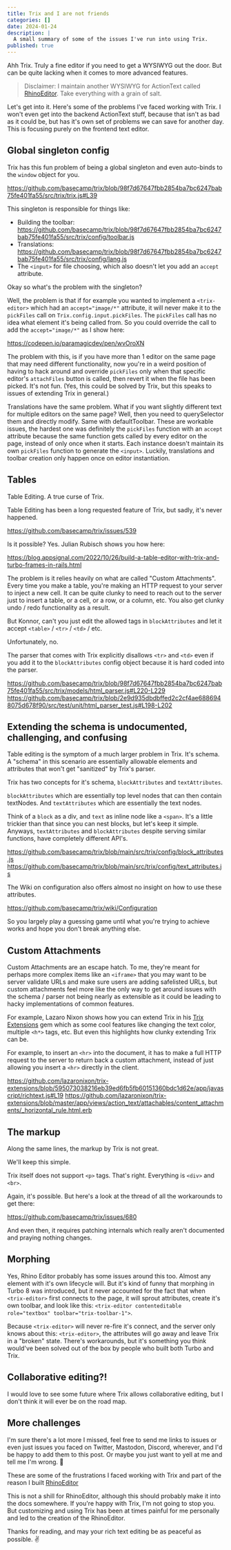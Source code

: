 ```yaml
---
title: Trix and I are not friends
categories: []
date: 2024-01-24
description: |
  A small summary of some of the issues I've run into using Trix.
published: true
---
```


Ahh Trix. Truly a fine editor if you need to get a WYSIWYG out the door. But can be quite
lacking when it comes to more advanced features.

> Disclaimer: I maintain another WYSIWYG for ActionText called [RhinoEditor](https://rhino-editor.vercel.app). Take everything with a grain of salt.

Let's get into it. Here's some of the problems I've faced working with Trix. I won't even get into the backend ActionText stuff,
because that isn't as bad as it could be, but has it's own set of problems we can save for another day. This is focusing purely on the frontend text editor.

## Global singleton config

Trix has this fun problem of being a global singleton and even auto-binds to the `window` object for you.

<https://github.com/basecamp/trix/blob/98f7d67647fbb2854ba7bc6247bab75fe401fa55/src/trix/trix.js#L39>

This singleton is responsible for things like:

- Building the toolbar: <https://github.com/basecamp/trix/blob/98f7d67647fbb2854ba7bc6247bab75fe401fa55/src/trix/config/toolbar.js>
- Translations: <https://github.com/basecamp/trix/blob/98f7d67647fbb2854ba7bc6247bab75fe401fa55/src/trix/config/lang.js>
- The `<input>` for file choosing, which also doesn't let you add an `accept` attribute.


Okay so what's the problem with the singleton?

Well, the problem is that if for example you wanted to implement a `<trix-editor>` which had an `accept="image/*"` attribute, it will never
make it to the `pickFiles` call on `Trix.config.input.pickFiles`. The `pickFiles` call has no idea what element it's being called from. So you could
override the call to add the `accept="image/*"` as I show here:

<https://codepen.io/paramagicdev/pen/wvOroXN>

The problem with this, is if you have more than 1 editor on the same page that may need different functionality, now you're in a
weird position of having to hack around and override `pickFiles` only when that specific editor's `attachFiles` button is called, then revert it when the file has been picked. It's not fun. (Yes, this could be solved by Trix, but this speaks to issues of extending Trix in general.)

Translations have the same problem. What if you want slightly different text for multiple editors on the same page? Well, then you need to querySelector them and directly modify. Same with defaultToolbar. These are workable issues, the hardest one was definitely the `pickFiles` function with an `accept` attribute because the same function gets called by every editor on the page, instead of only once when it starts. Each instance doesn't maintain its own `pickFiles` function to generate the `<input>`. Luckily, translations and toolbar creation only happen once on editor instantiation.

## Tables

Table Editing. A true curse of Trix.

Table Editing has been a long requested feature of Trix, but sadly, it's never happened.

<https://github.com/basecamp/trix/issues/539>

Is it possible? Yes. Julian Rubisch shows you how here:

<https://blog.appsignal.com/2022/10/26/build-a-table-editor-with-trix-and-turbo-frames-in-rails.html>

The problem is it relies heavily on what are called "Custom Attachments". Every time you make a table, you're making an HTTP request to your server to inject a new cell. It can be quite clunky to need to reach out to the server just to insert a table, or a cell, or a row, or a column, etc. You also get clunky undo / redo functionality as a result.

But Konnor, can't you just edit the allowed tags in `blockAttributes` and let it accept `<table>` / `<tr>` / `<td>` / etc.

Unfortunately, no.

The parser that comes with Trix explicitly disallows `<tr>` and `<td>` even if you add it to the `blockAttributes` config object because
it is hard coded into the parser.

<https://github.com/basecamp/trix/blob/98f7d67647fbb2854ba7bc6247bab75fe401fa55/src/trix/models/html_parser.js#L220-L229>
<https://github.com/basecamp/trix/blob/2e9d935dbdbffed2c2cf4ae6886948075d678f90/src/test/unit/html_parser_test.js#L198-L202>

## Extending the schema is undocumented, challenging, and confusing

Table editing is the symptom of a much larger problem in Trix. It's schema. A "schema" in this scenario
are essentially allowable elements and attributes that won't get "sanitized" by Trix's parser.

Trix has two concepts for it's schema, `blockAttributes` and `textAttributes`.

`blockAttributes` which are essentially top level nodes that can then contain textNodes. And `textAttributes` which
are essentially the text nodes.

Think of a `block` as a div, and `text` as inline node like a `<span>`. It's a little trickier than that since you can nest blocks,
but let's keep it simple. Anyways, `textAttributes` and `blockAttributes` despite serving similar functions, have completely
different API's.

<https://github.com/basecamp/trix/blob/main/src/trix/config/block_attributes.js>
<https://github.com/basecamp/trix/blob/main/src/trix/config/text_attributes.js>

The Wiki on configuration also offers almost no insight on how to use these attributes.

<https://github.com/basecamp/trix/wiki/Configuration>

So you largely play a guessing game until what you're trying to achieve works and hope you don't break anything else.

## Custom Attachments

Custom Attachments are an escape hatch. To me, they're meant for perhaps more complex items like an `<iframe>` that you may want to be server validate URLs and make sure users are adding safelisted URLs, but custom attachments feel more like the only way to get around issues with the schema / parser not being nearly as extensible as it could be leading to hacky implementations of common features.

For example, Lazaro Nixon shows how you can extend Trix in his [Trix Extensions](https://github.com/lazaronixon/trix-extensions) gem which as some cool features like changing the text color, multiple `<h*>` tags, etc. But even this highlights how clunky extending Trix can be.

For example, to insert an `<hr>` into the document, it has to make a full HTTP request to the
server to return back a custom attachment, instead of just allowing you insert a `<hr>` directly in the client.

<https://github.com/lazaronixon/trix-extensions/blob/595073038216eb39ed6fb5fb60151360bdc1d62e/app/javascript/richtext.js#L19>
<https://github.com/lazaronixon/trix-extensions/blob/master/app/views/action_text/attachables/content_attachments/_horizontal_rule.html.erb>

## The markup

Along the same lines, the markup by Trix is not great.

We'll keep this simple.

Trix itself does not support `<p>` tags. That's right. Everything is `<div>` and `<br>`.

Again, it's possible. But here's a look at the thread of all the workarounds to get there:

<https://github.com/basecamp/trix/issues/680>

And even then, it requires patching internals which really aren't documented and praying nothing changes.

## Morphing

Yes, Rhino Editor probably has some issues around this too. Almost any element with it's own lifecycle will. But it's kind of funny
that morphing in Turbo 8 was introduced, but it never accounted for the fact that when `<trix-editor>` first connects to the page, it
will sprout attributes, create it's own toolbar, and look like this: `<trix-editor contenteditable role="textbox" toolbar="trix-toolbar-1">`.

Because `<trix-editor>` will never re-fire it's connect, and the server only knows about this: `<trix-editor>`, the attributes will go away and leave Trix in a "broken" state. There's workarounds, but it's something you think would've been solved out of the box by people who built both Turbo and Trix.

## Collaborative editing?!

I would love to see some future where Trix allows collaborative editing, but I don't think it will ever be on the road map.

## More challenges

I'm sure there's a lot more I missed, feel free to send me links to issues or even just issues you faced on Twitter, Mastodon, Discord, wherever, and I'd be happy to add them to this post. Or maybe you just want to yell at me and tell me I'm wrong. 🤷

These are some of the frustrations I faced working with Trix and part of the reason I built [RhinoEditor](https://rhino-editor.vercel.app)

This is not a shill for RhinoEditor, although this should probably make it into the docs somewhere. If you're happy with Trix, I'm not going to stop you. But customizing and using Trix has been at times painful for me personally and led to the creation of the RhinoEditor.

Thanks for reading, and may your rich text editing be as peaceful as possible. ✌️
